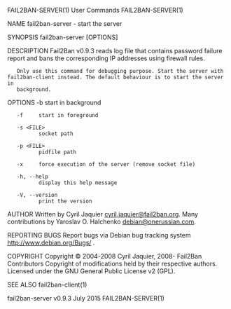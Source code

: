 FAIL2BAN-SERVER(1)                                                 User Commands                                                FAIL2BAN-SERVER(1)

NAME
       fail2ban-server - start the server

SYNOPSIS
       fail2ban-server [OPTIONS]

DESCRIPTION
       Fail2Ban v0.9.3 reads log file that contains password failure report and bans the corresponding IP addresses using firewall rules.

       Only use this command for debugging purpose. Start the server with fail2ban-client instead. The default behaviour is to start the server in
       background.

OPTIONS
       -b     start in background

       -f     start in foreground

       -s <FILE>
              socket path

       -p <FILE>
              pidfile path

       -x     force execution of the server (remove socket file)

       -h, --help
              display this help message

       -V, --version
              print the version

AUTHOR
       Written by Cyril Jaquier <cyril.jaquier@fail2ban.org>.  Many contributions by Yaroslav O. Halchenko <debian@onerussian.com>.

REPORTING BUGS
       Report bugs via Debian bug tracking system http://www.debian.org/Bugs/ .

COPYRIGHT
       Copyright © 2004-2008 Cyril Jaquier, 2008- Fail2Ban Contributors
       Copyright of modifications held by their respective authors.  Licensed under the GNU General Public License v2 (GPL).

SEE ALSO
       fail2ban-client(1)

fail2ban-server v0.9.3                                               July 2015                                                  FAIL2BAN-SERVER(1)
